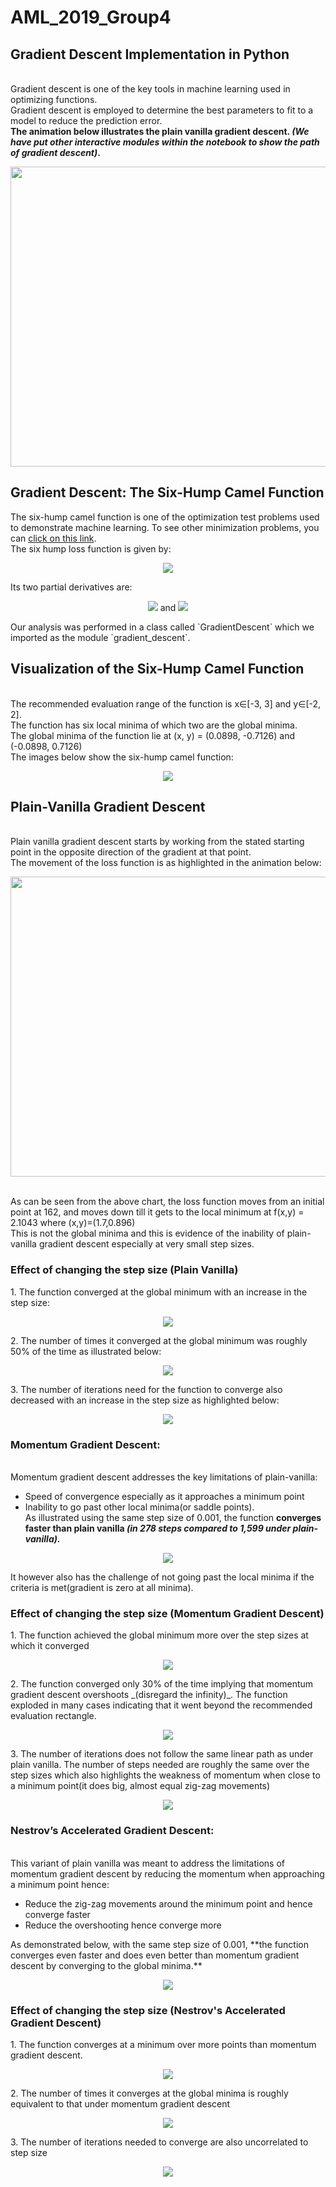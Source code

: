 # AML_2019_Group4

## Gradient Descent Implementation in Python
<br> Gradient descent is one of the key tools in machine learning used in optimizing functions.
<br> Gradient descent is employed to determine the best parameters to fit to a model to reduce the prediction error.
<br> **The animation below illustrates the plain vanilla gradient descent. _(We have put other interactive modules within the notebook to show the path of gradient descent)_.**
<p align="center">
  <img src="https://github.com/DennisOndieki/AML_2019_Group4/blob/master/Images/loss_path.gif" width="600" height="480"> 
</p>

## Gradient Descent: The Six-Hump Camel Function
The six-hump camel function is one of the optimization test problems used to demonstrate machine learning. To see other minimization problems, you can [click on this link](http://www.sfu.ca/~ssurjano/optimization.html).
<br> The six hump loss function is given by:
<p align="center">
  <img src="https://github.com/DennisOndieki/AML_2019_Group4/blob/master/Images/loss_function.png"> 
</p>
Its two partial derivatives are:
<p align="center">
  <img src="https://github.com/DennisOndieki/AML_2019_Group4/blob/master/Images/loss_function_partial_x.png"> and  <img src="https://github.com/DennisOndieki/AML_2019_Group4/blob/master/Images/loss_function_partial_y.png">
</p>
Our analysis was performed in a class called `GradientDescent` which we imported as the module `gradient_descent`.

## Visualization of the Six-Hump Camel Function
<br> The recommended evaluation range of the function is x∈[-3, 3] and y∈[-2, 2].
<br> The function has six local minima of which two are the global minima.
<br> The global minima of the function lie at (x, y) = (0.0898, -0.7126) and (-0.0898, 0.7126) 
<br> The images below show the six-hump camel function:
<p align="center">
  <img src="https://github.com/DennisOndieki/AML_2019_Group4/blob/master/Images/6_hump_plot.png">
</p>

## Plain-Vanilla Gradient Descent
<br> Plain vanilla gradient descent starts by working from the stated starting point in the opposite direction of the gradient at that point.
<br> The movement of the loss function is as highlighted in the animation below:
<p align="center">
  <img src="https://github.com/DennisOndieki/AML_2019_Group4/blob/master/Images/loss_path1.png" width="600" height="480"> 
</p>
<br> As can be seen from the above chart, the loss function moves from an initial point at 162, and moves down till it gets to the local minimum at f(x,y) = 2.1043 where (x,y)=(1.7,0.896)
<br> This is not the global minima and this is evidence of the inability of plain-vanilla gradient descent especially at very small step sizes.

### Effect of changing the step size (Plain Vanilla)
</p> 1. The function converged at the global minimum with an increase in the step size:
<p align="center">
  <img src="https://github.com/DennisOndieki/AML_2019_Group4/blob/master/Images/min_loss1.png">
</p> 2. The number of times it converged at the global minimum was roughly 50% of the time as illustrated below:
<p align="center">
  <img src="https://github.com/DennisOndieki/AML_2019_Group4/blob/master/Images/min_loss_freq1.png">
</p> 3. The number of iterations need for the function to converge also decreased with an increase in the step size as highlighted below:
<p align="center">
  <img src="https://github.com/DennisOndieki/AML_2019_Group4/blob/master/Images/iterations1.png">

 ### Momentum Gradient Descent:
<br> Momentum gradient descent addresses the key limitations of plain-vanilla:
* Speed of convergence especially as it approaches a minimum point
* Inability to go past other local minima(or saddle points). 
<br> As illustrated using the same step size of 0.001, the function **converges faster than plain vanilla _(in 278 steps compared to 1,599 under plain-vanilla)._**
<p align="center">
  <img src="https://github.com/DennisOndieki/AML_2019_Group4/blob/master/Images/loss_path2.png"> 
</p> It however also has the challenge of not going past the local minima if the criteria is met(gradient is zero at all minima).

### Effect of changing the step size (Momentum Gradient Descent)
</p>1. The function achieved the global minimum more over the step sizes at which it converged
<p align="center">
  <img src="https://github.com/DennisOndieki/AML_2019_Group4/blob/master/Images/min_loss2.png">
</p> 2. The function converged only 30% of the time implying that momentum gradient descent overshoots _(disregard the infinity)_. The function exploded in many cases indicating that it went beyond the recommended evaluation rectangle.
<p align="center">
  <img src="https://github.com/DennisOndieki/AML_2019_Group4/blob/master/Images/min_loss_freq2.png">
</p> 3. The number of iterations does not follow the same linear path as under plain vanilla. The number of steps needed are roughly the same over the step sizes which also highlights the weakness of momentum when close to a minimum point(it does big, almost equal zig-zag movements)
<p align="center">
  <img src="https://github.com/DennisOndieki/AML_2019_Group4/blob/master/Images/iterations2.png">

### Nestrov’s Accelerated Gradient Descent:
<br> This variant of plain vanilla was meant to address the limitations of momentum gradient descent by reducing the momentum when approaching a minimum point hence:
* Reduce the zig-zag movements around the minimum point and hence converge faster
* Reduce the overshooting hence converge more 
</p> As demonstrated below, with the same step size of 0.001, **the function converges even faster and does even better than momentum gradient descent by converging to the global minima.**
<p align="center">
  <img src="https://github.com/DennisOndieki/AML_2019_Group4/blob/master/Images/loss_path3.png"> 

### Effect of changing the step size (Nestrov's Accelerated Gradient Descent)
</p> 1. The function converges at a minimum over more points than momentum gradient descent.
<p align="center">  
  <img src="https://github.com/DennisOndieki/AML_2019_Group4/blob/master/Images/min_loss3.png">

</p> 2. The number of times it converges at the global minima is roughly equivalent to that under momentum gradient descent
<p align="center">  
  <img src="https://github.com/DennisOndieki/AML_2019_Group4/blob/master/Images/min_loss_freq3.png">
</p> 3. The number of iterations needed to converge are also uncorrelated to step size
<p align="center">
  <img src="https://github.com/DennisOndieki/AML_2019_Group4/blob/master/Images/iterations2.png">
